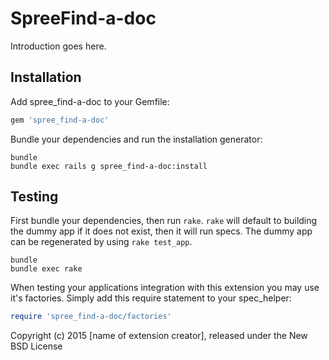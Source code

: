 SpreeFind-a-doc
===============

Introduction goes here.

Installation
------------

Add spree_find-a-doc to your Gemfile:

```ruby
gem 'spree_find-a-doc'
```

Bundle your dependencies and run the installation generator:

```shell
bundle
bundle exec rails g spree_find-a-doc:install
```

Testing
-------

First bundle your dependencies, then run `rake`. `rake` will default to building the dummy app if it does not exist, then it will run specs. The dummy app can be regenerated by using `rake test_app`.

```shell
bundle
bundle exec rake
```

When testing your applications integration with this extension you may use it's factories.
Simply add this require statement to your spec_helper:

```ruby
require 'spree_find-a-doc/factories'
```

Copyright (c) 2015 [name of extension creator], released under the New BSD License
